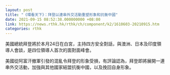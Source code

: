 ```yaml
---
layout: post
title: "《環看天下》：拜登以連串外交活動重塑形象和抗衡中國"
date: 2021-09-15 08:52:38.000000000 +08:00
link: https://news.rthk.hk/rthk/ch/component/k2/1610603-20210915.htm
categories: rthk
---
```


美國總統拜登將於本月24日在白宮，主持四方安全對話，與澳洲、日本及印度領導人會談，是四位領導人首次的面對面峰會。

美國從阿富汗撤軍引發的混亂令拜登的形象受損，有評論認為，拜登即將展開一連串外交活動，加強與其他國家結盟抗衡中國，以及挽回自身形象。
